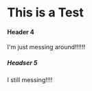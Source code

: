 This is a Test
==============

#### Header 4

I'm just messing around!!!!!!
##### Headser 5

I still messing!!!!





